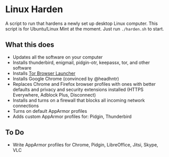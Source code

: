 # Linux Harden

A script to run that hardens a newly set up desktop Linux computer. This script is for Ubuntu/Linux Mint at the moment. Just run `./harden.sh` to start.

## What this does

* Updates all the software on your computer
* Installs thunderbird, enigmail, pidgin-otr, keepassx, tor, and other software
* Installs [Tor Browser Launcher](https://github.com/micahflee/torbrowser-launcher)
* Installs Google Chrome (convinced by @headhntr)
* Replaces Chrome and Firefox browser profiles with ones with better defaults and privacy and security extensions installed (HTTPS Everywhere, Adblock Plus, Disconnect)
* Installs and turns on a firewall that blocks all incoming network connections
* Turns on default AppArmor profiles
* Adds custom AppArmor profiles for: Pidgin, Thunderbird

## To Do

* Write AppArmor profiles for Chrome, Pidgin, LibreOffice, Jitsi, Skype, VLC

